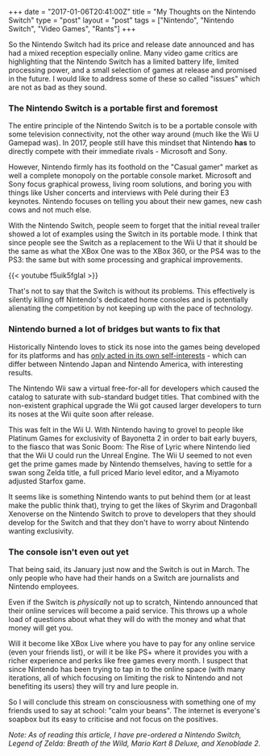 +++
date = "2017-01-06T20:41:00Z"
title = "My Thoughts on the Nintendo Switch"
type = "post"
layout = "post"
tags = ["Nintendo", "Nintendo Switch", "Video Games", "Rants"]
+++

So the Nintendo Switch had its price and release date announced and has had a
mixed reception especially online.  Many video game critics are highlighting
that the Nintendo Switch has a limited battery life, limited processing power,
and a small selection of games at release and promised in the future.  I would
like to address some of these so called "issues" which are not as bad as they
sound.

### The Nintendo Switch is a portable first and foremost

The entire principle of the Nintendo Switch is to be a portable console with
some television connectivity, not the other way around (much like the Wii U
Gamepad was).  In 2017, people still have this mindset that Nintendo **has** to
directly compete with their immediate rivals - Microsoft and Sony.  

However, Nintendo firmly has its foothold on the "Casual gamer" market as well a
complete monopoly on the portable console market.  Microsoft and Sony focus
graphical prowess, living room solutions, and boring you with things like Usher
concerts and interviews with Pelé during their E3 keynotes.  Nintendo focuses on
telling you about their new games, new cash cows and not much else.

With the Nintendo Switch, people seem to forget that the initial reveal trailer
showed a lot of examples using the Switch in its portable mode.  I think that
since people see the Switch as a replacement to the Wii U that it should be the
same as what the XBox One was to the XBox 360, or the PS4 was to the PS3: the
same but with some processing and graphical improvements.

{{< youtube f5uik5fgIaI >}}


That's not to say that the Switch is without its problems.  This effectively is
silently killing off Nintendo's dedicated home consoles and is potentially
alienating the competition by not keeping up with the pace of technology.

### Nintendo burned a lot of bridges but wants to fix that

Historically Nintendo loves to stick its nose into the games being developed for
its platforms and has [only acted in its own self-interests](https://www.youtube.com/watch?v=v9GpCCZ6NAE) -
which can differ between Nintendo Japan and Nintendo America, with interesting results.

The Nintendo Wii saw a virtual free-for-all for developers which caused the catalog
to saturate with sub-standard budget titles.  That combined with the non-existent
graphical upgrade the Wii got caused larger developers to turn its noses at the
Wii quite soon after release.

This was felt in the Wii U. With Nintendo having to grovel to people like Platinum
Games for exclusivity of Bayonetta 2 in order to bait early buyers, to the fiasco
that was Sonic Boom: The Rise of Lyric where Nintendo lied that the Wii U could
run the Unreal Engine.  The Wii U seemed to not even get the prime games made by
Nintendo themselves, having to settle for a swan song Zelda title, a full priced
Mario level editor, and a Miyamoto adjusted Starfox game.

It seems like is something Nintendo wants to put behind them (or at least make
the public think that), trying to get the likes of Skyrim and Dragonball Xenoverse
on the Nintendo Switch to prove to developers that they should develop for the
Switch and that they don't have to worry about Nintendo wanting exclusivity.

### The console isn't even out yet

That being said, its January just now and the Switch is out in March.  The only
people who have had their hands on a Switch are journalists and Nintendo employees.

Even if the Switch is *physically* not up to scratch, Nintendo announced that their
online services will become a paid service.  This throws up a whole load of questions
about what they will do with the money and what that money will get you.  

Will it become like XBox Live where you have to pay for any online service (even your
friends list), or will it be like PS+ where it provides you with a richer experience
and perks like free games every month.  I suspect that since Nintendo has been trying
to tap in to the online space (with many iterations, all of which focusing on limiting
the risk to Nintendo and not benefiting its users) they will try and lure people in.

So I will conclude this stream on consciousness with something one of my friends
used to say at school: "calm your beans".  The internet is everyone's soapbox but
its easy to criticise and not focus on the positives. 

*Note: As of reading this article, I have pre-ordered a Nintendo Switch, Legend
of Zelda: Breath of the Wild, Mario Kart 8 Deluxe, and Xenoblade 2.*
